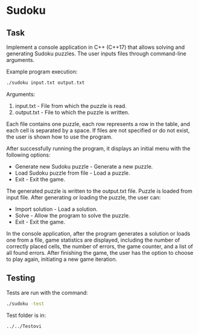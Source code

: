 # Sudoku

## Task
Implement a console application in C++ (C++17) that allows solving and generating Sudoku puzzles. The user inputs files through command-line arguments.

Example program execution:
```bash
./sudoku input.txt output.txt
```
Arguments:

1. input.txt - File from which the puzzle is read.
2. output.txt - File to which the puzzle is written.

Each file contains one puzzle, each row represents a row in the table, and each cell is separated by a space. If files are not specified or do not exist, the user is shown how to use the program.

After successfully running the program, it displays an initial menu with the following options:

- Generate new Sudoku puzzle - Generate a new puzzle.
- Load Sudoku puzzle from file - Load a puzzle.
- Exit - Exit the game.

The generated puzzle is written to the output.txt file. Puzzle is loaded from input file. After generating or loading the puzzle, the user can:

- Import solution - Load a solution.
- Solve -  Allow the program to solve the puzzle.
- Exit - Exit the game.

In the console application, after the program generates a solution or loads one from a file, game statistics are displayed, including the number of correctly placed cells, the number of errors, the game counter, and a list of all found errors. After finishing the game, the user has the option to choose to play again, initiating a new game iteration.

## Testing
Tests are run with the command:
```bash
./sudoku -test
```
Test folder is in:
```bash
../../Testovi
```
